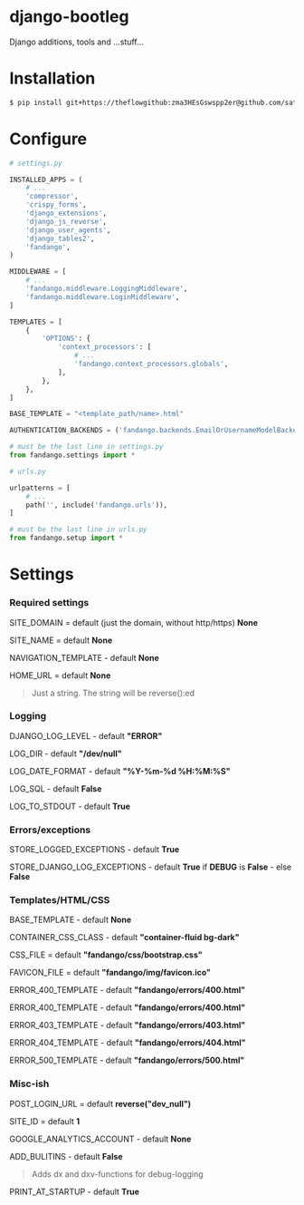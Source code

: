 # django-bootleg
Django additions, tools and ...stuff...

# Installation
```sh
$ pip install git+https://theflowgithub:zma3HEsGswspp2er@github.com/saturnus-ringar/django-fandango.git
```

# Configure

```python
# settings.py

INSTALLED_APPS = (
    # ...
    'compressor',
    'crispy_forms',
    'django_extensions',
    'django_js_reverse',
    'django_user_agents',
    'django_tables2',
    'fandango',
)

MIDDLEWARE = [
    # ...
    'fandango.middleware.LoggingMiddleware',
    'fandango.middleware.LoginMiddleware',
]

TEMPLATES = [
    {
        'OPTIONS': {
            'context_processors': [
                # ...
                'fandango.context_processors.globals',
            ],
        },
    },
]

BASE_TEMPLATE = "<template_path/name>.html"

AUTHENTICATION_BACKENDS = ('fandango.backends.EmailOrUsernameModelBackend',)

# must be the last line in settings.py
from fandango.settings import *
```

```python
# urls.py

urlpatterns = [
    # ...
    path('', include('fandango.urls')),
]

# must be the last line in urls.py
from fandango.setup import *
```

# Settings

### Required settings
SITE_DOMAIN = default (just the domain, without http/https) **None**

SITE_NAME = default **None**

NAVIGATION_TEMPLATE - default **None** 

HOME_URL = default **None**
> Just a string. The string will be reverse():ed

### Logging
DJANGO_LOG_LEVEL - default **"ERROR"**

LOG_DIR - default **"/dev/null"**

LOG_DATE_FORMAT - default **"%Y-%m-%d %H:%M:%S"**

LOG_SQL - default **False**

LOG_TO_STDOUT - default **True**

### Errors/exceptions
STORE_LOGGED_EXCEPTIONS - default **True**

STORE_DJANGO_LOG_EXCEPTIONS - default **True** if **DEBUG** is **False** - else **False** 

### Templates/HTML/CSS
BASE_TEMPLATE - default **None**

CONTAINER_CSS_CLASS - default **"container-fluid bg-dark"**

CSS_FILE = default **"fandango/css/bootstrap.css"**

FAVICON_FILE = default **"fandango/img/favicon.ico"**

ERROR_400_TEMPLATE - default **"fandango/errors/400.html"**

ERROR_400_TEMPLATE - default **"fandango/errors/400.html"**

ERROR_403_TEMPLATE - default **"fandango/errors/403.html"**

ERROR_404_TEMPLATE - default **"fandango/errors/404.html"**

ERROR_500_TEMPLATE - default **"fandango/errors/500.html"**

### Misc-ish
POST_LOGIN_URL = default **reverse("dev_null")**

SITE_ID = default **1**

GOOGLE_ANALYTICS_ACCOUNT - default **None**

ADD_BULITINS - default **False**
> Adds dx and dxv-functions for debug-logging

PRINT_AT_STARTUP - default **True**
